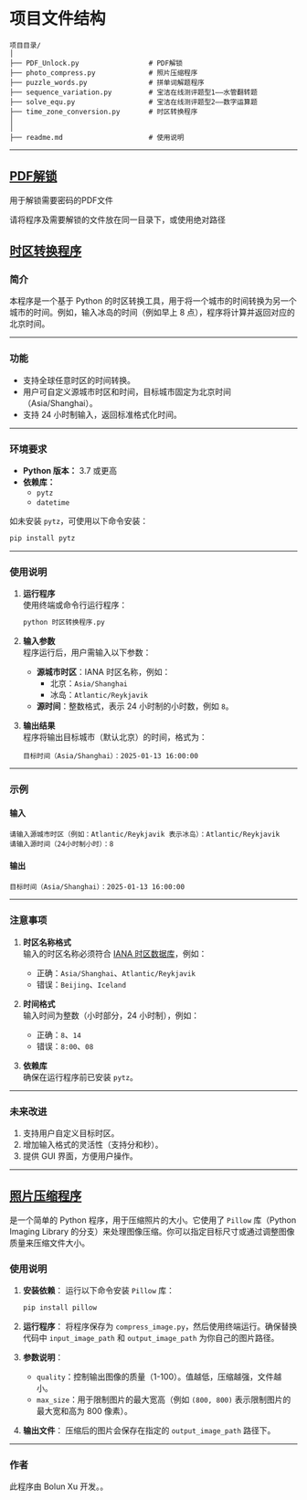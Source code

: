 # 项目文件结构
```
项目目录/
│
├── PDF_Unlock.py                 # PDF解锁
├── photo_compress.py             # 照片压缩程序
├── puzzle_words.py               # 拼单词解题程序
├── sequence_variation.py         # 宝洁在线测评题型1——水管翻转题
├── solve_equ.py                  # 宝洁在线测评题型2——数字运算题
├── time_zone_conversion.py       # 时区转换程序
│
│
├── readme.md                     # 使用说明
```

---
## [PDF解锁](Code/PDF_Unlock.py)
用于解锁需要密码的PDF文件

请将程序及需要解锁的文件放在同一目录下，或使用绝对路径

## [时区转换程序](Code/time_zone_conversion.py)

### 简介
本程序是一个基于 Python 的时区转换工具，用于将一个城市的时间转换为另一个城市的时间。例如，输入冰岛的时间（例如早上 8 点），程序将计算并返回对应的北京时间。

---

### 功能
- 支持全球任意时区的时间转换。
- 用户可自定义源城市时区和时间，目标城市固定为北京时间（Asia/Shanghai）。
- 支持 24 小时制输入，返回标准格式化时间。

---

### 环境要求
- **Python 版本：** 3.7 或更高
- **依赖库：**
  - `pytz`
  - `datetime`

如未安装 `pytz`，可使用以下命令安装：
```bash
pip install pytz
```

---

### 使用说明

1. **运行程序**  
   使用终端或命令行运行程序：
   ```bash
   python 时区转换程序.py
   ```

2. **输入参数**  
   程序运行后，用户需输入以下参数：
   - **源城市时区**：IANA 时区名称，例如：
     - 北京：`Asia/Shanghai`
     - 冰岛：`Atlantic/Reykjavik`
   - **源时间**：整数格式，表示 24 小时制的小时数，例如 `8`。

3. **输出结果**  
   程序将输出目标城市（默认北京）的时间，格式为：
   ```
   目标时间（Asia/Shanghai）：2025-01-13 16:00:00
   ```

---

### 示例
#### 输入
```
请输入源城市时区（例如：Atlantic/Reykjavik 表示冰岛）：Atlantic/Reykjavik
请输入源时间（24小时制小时）：8
```

#### 输出
```
目标时间（Asia/Shanghai）：2025-01-13 16:00:00
```

---

### 注意事项
1. **时区名称格式**  
   输入的时区名称必须符合 [IANA 时区数据库](https://en.wikipedia.org/wiki/List_of_tz_database_time_zones)，例如：
   - 正确：`Asia/Shanghai`、`Atlantic/Reykjavik`
   - 错误：`Beijing`、`Iceland`
   
2. **时间格式**  
   输入时间为整数（小时部分，24 小时制），例如：
   - 正确：`8`、`14`
   - 错误：`8:00`、`08`

3. **依赖库**  
   确保在运行程序前已安装 `pytz`。

---



### 未来改进
1. 支持用户自定义目标时区。
2. 增加输入格式的灵活性（支持分和秒）。
3. 提供 GUI 界面，方便用户操作。

---

## [照片压缩程序](Code/photo_compress.py)
是一个简单的 Python 程序，用于压缩照片的大小。它使用了 `Pillow` 库（Python Imaging Library 的分支）来处理图像压缩。你可以指定目标尺寸或通过调整图像质量来压缩文件大小。

### 使用说明

1. **安装依赖**：
   运行以下命令安装 `Pillow` 库：
   ```bash
   pip install pillow
   ```

2. **运行程序**：
   将程序保存为 `compress_image.py`，然后使用终端运行。确保替换代码中 `input_image_path` 和 `output_image_path` 为你自己的图片路径。

3. **参数说明**：
   - `quality`：控制输出图像的质量（1-100）。值越低，压缩越强，文件越小。
   - `max_size`：用于限制图片的最大宽高（例如 `(800, 800)` 表示限制图片的最大宽和高为 800 像素）。

4. **输出文件**：
   压缩后的图片会保存在指定的 `output_image_path` 路径下。

---

### 作者
此程序由 Bolun Xu 开发。。